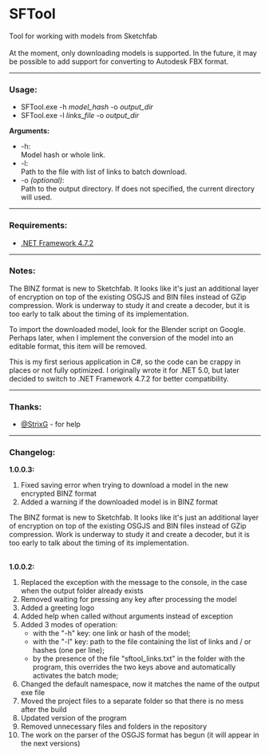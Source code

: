 # SFTool
Tool for working with models from Sketchfab
<br />
<br />
At the moment, only downloading models is supported. In the future, it may be possible to add support for converting to Autodesk FBX format.

<hr />

### Usage:
* SFTool.exe -h <em>model_hash</em> -o <em>output_dir</em>
* SFTool.exe -l <em>links_file</em> -o <em>output_dir</em>

<strong>Arguments:</strong>
<ul>
  <li>-h:<br />
  &#9;Model hash or whole link.
  </li>
  <li>-l:<br />
  &#9;Path to the file with list of links to batch download.
  </li>
  <li>-o <em>(optional)</em>: <br />
  &#9;Path to the output directory. If does not specified, the current directory will used.
  </li>
</ul>

<hr />

### Requirements:
* <a href="https://dotnet.microsoft.com/download/dotnet-framework/net472" target="_blank">.NET Framework 4.7.2</a>

<hr />

### Notes:
The BINZ format is new to Sketchfab. It looks like it's just an additional layer of encryption on top of the existing OSGJS and BIN files instead of GZip compression. Work is underway to study it and create a decoder, but it is too early to talk about the timing of its implementation. 
<br />

To import the downloaded model, look for the Blender script on Google. Perhaps later, when I implement the conversion of the model into an editable format, this item will be removed.
<br />

This is my first serious application in C#, so the code can be crappy in places or not fully optimized. I originally wrote it for .NET 5.0, but later decided to switch to .NET Framework 4.7.2 for better compatibility.

<hr />

### Thanks:
* <a href="https://github.com/StrixG/" target="_blank">@StrixG</a> - for help

<hr />

### Changelog:
<strong>1.0.0.3:</strong>
<ol>
  <li>Fixed saving error when trying to download a model in the new encrypted BINZ format</li>
  <li>Added a warning if the downloaded model is in BINZ format</li>
</ol>
<p>
  The BINZ format is new to Sketchfab. It looks like it's just an additional layer of encryption on top of the existing OSGJS and BIN files instead of GZip compression. Work is underway to study it and create a decoder, but it is too early to talk about the timing of its implementation.
</p>
<br />
<strong>1.0.0.2:</strong>
<ol>
  <li>Replaced the exception with the message to the console, in the case when the output folder already exists</li>
  <li>Removed waiting for pressing any key after processing the model</li>
  <li>Added a greeting logo</li>
  <li>Added help when called without arguments instead of exception</li>
  <li>Added 3 modes of operation:<br />
    <ul>
      <li>with the "-h" key: one link or hash of the model;</li>
      <li>with the "-l" key: path to the file containing the list of links and / or hashes (one per line);</li>
      <li>by the presence of the file "sftool_links.txt" in the folder with the program, this overrides the two keys above and automatically activates the batch mode;</li>
    </ul>
  </li>
  <li>Changed the default namespace, now it matches the name of the output exe file</li>
  <li>Moved the project files to a separate folder so that there is no mess after the build</li>
  <li>Updated version of the program</li>
  <li>Removed unnecessary files and folders in the repository</li>
  <li>The work on the parser of the OSGJS format has begun (it will appear in the next versions)</li>
</ol>

